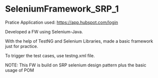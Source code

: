 # SeleniumFramework_SRP_1

Pratice Application used: https://app.hubspot.com/login

Developed a FW using Selenium-Java.

With the help of TestNG and Selenium Libraries, made a basic framework just for practice.

To trigger the test cases, use testng.xml file.

NOTE: This FW is build on SRP selenium design pattern plus the basic usage of POM
